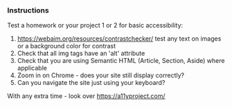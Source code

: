 ### Instructions

Test a homework or your project 1 or 2 for basic accessibility:

1. https://webaim.org/resources/contrastchecker/ test any text on images or a background color for contrast
2. Check that all img tags have an 'alt' attribute
3. Check that you are using Semantic HTML (Article, Section, Aside) where applicable
4. Zoom in on Chrome - does your site still display correctly?
5. Can you navigate the site just using your keyboard?

With any extra time - look over https://a11yproject.com/
